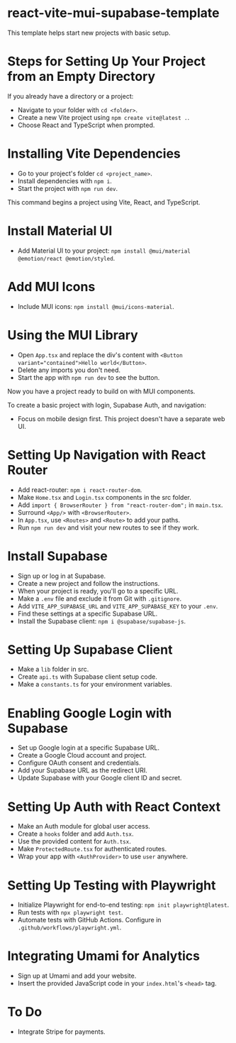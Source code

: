 # react-vite-mui-supabase-template
This template helps start new projects with basic setup.

# Steps for Setting Up Your Project from an Empty Directory

If you already have a directory or a project:
- Navigate to your folder with `cd <folder>`.
- Create a new Vite project using `npm create vite@latest .`.
- Choose React and TypeScript when prompted.

# Installing Vite Dependencies
- Go to your project's folder `cd <project_name>`.
- Install dependencies with `npm i`.
- Start the project with `npm run dev`.

This command begins a project using Vite, React, and TypeScript.

# Install Material UI
- Add Material UI to your project: `npm install @mui/material @emotion/react @emotion/styled`.

# Add MUI Icons
- Include MUI icons: `npm install @mui/icons-material`.

# Using the MUI Library
- Open `App.tsx` and replace the div's content with `<Button variant="contained">Hello world</Button>`.
- Delete any imports you don't need.
- Start the app with `npm run dev` to see the button.

Now you have a project ready to build on with MUI components.

To create a basic project with login, Supabase Auth, and navigation:
- Focus on mobile design first. This project doesn't have a separate web UI.

# Setting Up Navigation with React Router
- Add react-router: `npm i react-router-dom`.
- Make `Home.tsx` and `Login.tsx` components in the src folder.
- Add `import { BrowserRouter } from "react-router-dom";` in `main.tsx`.
- Surround `<App/>` with `<BrowserRouter>`.
- In `App.tsx`, use `<Routes>` and `<Route>` to add your paths.
- Run `npm run dev` and visit your new routes to see if they work.

# Install Supabase
- Sign up or log in at Supabase.
- Create a new project and follow the instructions.
- When your project is ready, you'll go to a specific URL.
- Make a `.env` file and exclude it from Git with `.gitignore`.
- Add `VITE_APP_SUPABASE_URL` and `VITE_APP_SUPABASE_KEY` to your `.env`.
- Find these settings at a specific Supabase URL.
- Install the Supabase client: `npm i @supabase/supabase-js`.

# Setting Up Supabase Client
- Make a `lib` folder in src.
- Create `api.ts` with Supabase client setup code.
- Make a `constants.ts` for your environment variables.

# Enabling Google Login with Supabase
- Set up Google login at a specific Supabase URL.
- Create a Google Cloud account and project.
- Configure OAuth consent and credentials.
- Add your Supabase URL as the redirect URI.
- Update Supabase with your Google client ID and secret.

# Setting Up Auth with React Context
- Make an Auth module for global user access.
- Create a `hooks` folder and add `Auth.tsx`.
- Use the provided content for `Auth.tsx`.
- Make `ProtectedRoute.tsx` for authenticated routes.
- Wrap your app with `<AuthProvider>` to use `user` anywhere.

# Setting Up Testing with Playwright
- Initialize Playwright for end-to-end testing: `npm init playwright@latest`.
- Run tests with `npx playwright test`.
- Automate tests with GitHub Actions. Configure in `.github/workflows/playwright.yml`.

# Integrating Umami for Analytics
- Sign up at Umami and add your website.
- Insert the provided JavaScript code in your `index.html`'s `<head>` tag.

# To Do
- Integrate Stripe for payments.